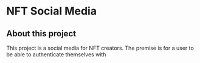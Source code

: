 # NFT Social Media

## About this project
This project is a social media for NFT creators. The premise is for a user to be able to authenticate themselves with 